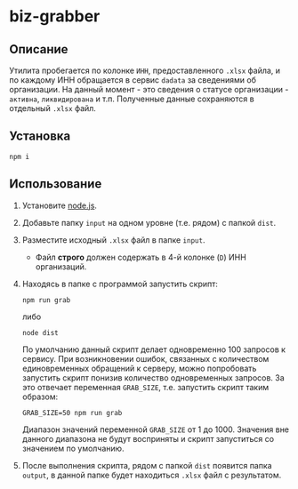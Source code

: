 # biz-grabber

## Описание

Утилита пробегается по колонке `ИНН`, предоставленного `.xlsx` файла, и по каждому ИНН обращается в сервис  `dadata` за сведениями об организации. На данный момент - это сведения о статусе организации - `активна`, `ликвидирована` и т.п. Полученные данные сохраняются в отдельный `.xlsx` файл.

## Установка

```shell
npm i
```

## Использование

1. Установите [node.js](https://nodejs.org/en).
2. Добавьте папку `input` на одном уровне (т.е. рядом) с папкой `dist`.
3. Разместите исходный `.xlsx` файл в папке `input`.
   * Файл **строго** должен содержать в 4-й колонке (`D`) ИНН организаций.
4. Находясь в папке с программой запустить скрипт:

   ```shell
   npm run grab
   ```
   либо
   
   ```shell
   node dist
   ```

   По умолчанию данный скрипт делает одновременно 100 запросов к сервису. При возникновении ошибок, связанных с количеством единовременных обращений к серверу, можно попробовать запустить скрипт понизив количество одновременных запросов. За это отвечает переменная `GRAB_SIZE`, т.е. запустить скрипт таким образом:

   ```shell
   GRAB_SIZE=50 npm run grab
   ```

   Диапазон значений переменной `GRAB_SIZE` от 1 до 1000. Значения вне данного диапазона не будут восприняты и скрипт запуститься со значением по умолчанию.
5. После выполнения скрипта, рядом с папкой `dist` появится папка `output`, в данной папке будет находиться `.xlsx` файл с результатом.
